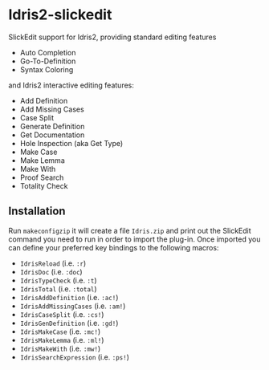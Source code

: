 # Idris2-slickedit
SlickEdit support for Idris2, providing standard editing features
- Auto Completion
- Go-To-Definition
- Syntax Coloring

and Idris2 interactive editing features:
- Add Definition
- Add Missing Cases
- Case Split
- Generate Definition
- Get Documentation
- Hole Inspection (aka Get Type)
- Make Case
- Make Lemma
- Make With
- Proof Search
- Totality Check

## Installation

Run `makeconfigzip` it will create a file `Idris.zip` and print out the SlickEdit command you need to run in order to import the plug-in.
Once imported you can define your preferred key bindings to the following macros:
- `IdrisReload` (i.e. `:r`)
- `IdrisDoc` (i.e. `:doc`)
- `IdrisTypeCheck` (i.e. `:t`)
- `IdrisTotal` (i.e. `:total`)
- `IdrisAddDefinition` (i.e. `:ac!`)
- `IdrisAddMissingCases` (i.e. `:am!`)
- `IdrisCaseSplit` (i.e. `:cs!`)
- `IdrisGenDefinition` (i.e. `:gd!`)
- `IdrisMakeCase` (i.e. `:mc!`)
- `IdrisMakeLemma` (i.e. `:ml!`)
- `IdrisMakeWith` (i.e. `:mw!`)
- `IdrisSearchExpression` (i.e. `:ps!`)
